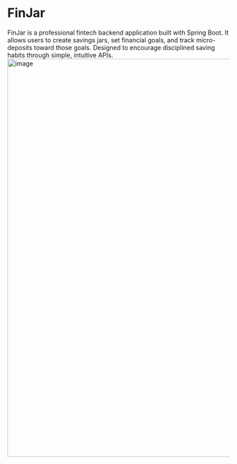 # FinJar
FinJar is a professional fintech backend application built with Spring Boot. It allows users to create savings jars, set financial goals, and track micro-deposits toward those goals. Designed to encourage disciplined saving habits through simple, intuitive APIs.
<img width="1895" height="902" alt="image" src="https://github.com/user-attachments/assets/5d3796e2-c373-4ce2-84d4-519351290fc0" />
